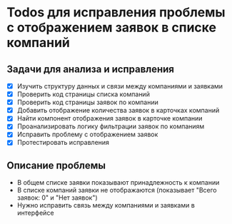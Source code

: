 # Todos для исправления проблемы с отображением заявок в списке компаний

## Задачи для анализа и исправления

- [x] Изучить структуру данных и связи между компаниями и заявками
- [x] Проверить код страницы списка компаний
- [x] Проверить код страницы заявок по компании
- [x] Добавить отображение количества заявок в карточках компаний
- [x] Найти компонент отображения заявок в карточке компании
- [x] Проанализировать логику фильтрации заявок по компаниям
- [x] Исправить проблему с отображением заявок
- [x] Протестировать исправления

## Описание проблемы
- В общем списке заявки показывают принадлежность к компании
- В списке компаний заявки не отображаются (показывает "Всего заявок: 0" и "Нет заявок")
- Нужно исправить связь между компаниями и заявками в интерфейсе
